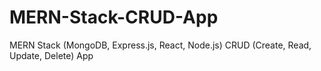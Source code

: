 # MERN-Stack-CRUD-App
MERN Stack (MongoDB, Express.js, React, Node.js) CRUD (Create, Read, Update, Delete) App
